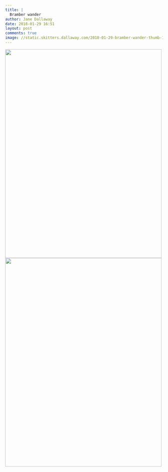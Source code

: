```yaml
---
title: |
  Bramber wander
author: Jane Dallaway
date: 2018-01-29 16:51
layout: post
comments: true
image: //static.skitters.dallaway.com/2018-01-29-bramber-wander-thumb-1-IMG-9999.JPG
---
```


<div>
        <a href="//static.skitters.dallaway.com/2018-01-29-bramber-wander-fullsize-1-IMG-9999.JPG">
          <img src="//static.skitters.dallaway.com/2018-01-29-bramber-wander-thumb-1-IMG-9999.JPG" width="500" height="667"/>
        </a>
      </div><div>
        <a href="//static.skitters.dallaway.com/2018-01-29-bramber-wander-fullsize-2-IMG-0001.JPG">
          <img src="//static.skitters.dallaway.com/2018-01-29-bramber-wander-thumb-2-IMG-0001.JPG" width="500" height="667"/>
        </a>
      </div>


  
      